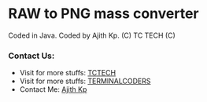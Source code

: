 # RAW to PNG mass converter
Coded in Java. Coded by Ajith Kp.
(C) TC TECH (C)


### Contact Us:

 * Visit for more stuffs: [TCTECH](http://www.tctech.in)
 * Visit for more stuffs: [TERMINALCODERS](http://www.terminalcoders.blogspot.com)
 * Contact Me: [Ajith Kp](http://fb.com/ajithkp560)
